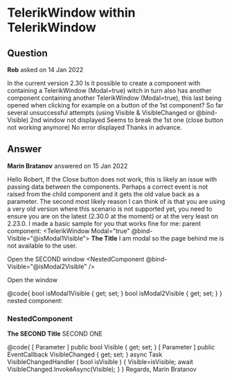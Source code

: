 # TelerikWindow within TelerikWindow

## Question

**Rob** asked on 14 Jan 2022

In the current version 2.30 Is it possible to create a component with containing a TelerikWindow (Modal=true) witch in turn also has another component containing another TelerikWindow (Modal=true), this last being opened when clicking for example on a button of the 1st component? So far several unsuccessful attempts (using Visible & VisibleChanged or @bind-Visible) 2nd window not displayed Seems to break the 1st one (close button not working anymore) No error displayed Thanks in advance.

## Answer

**Marin Bratanov** answered on 15 Jan 2022

Hello Robert, If the Close button does not work, this is likely an issue with passing data between the components. Perhaps a correct event is not raised from the child component and it gets the old value back as a parameter. The second most likely reason I can think of is that you are using a very old version where this scenario is not supported yet, you need to ensure you are on the latest (2.30.0 at the moment) or at the very least on 2.23.0. I made a basic sample for you that works fine for me: parent component: <TelerikWindow Modal="true" @bind-Visible="@isModal1Visible">
<WindowTitle>
<strong>The Title</strong>
</WindowTitle>
<WindowContent>
I am modal so the page behind me is not available to the user.

<TelerikButton OnClick="@( _=> isModal2Visible=true )">Open the SECOND window</TelerikButton>
<NestedComponent @bind-Visible="@isModal2Visible" />
</WindowContent>
<WindowActions>
<WindowAction Name="Minimize" />
<WindowAction Name="Maximize" />
<WindowAction Name="Close" />
</WindowActions>
</TelerikWindow>

<TelerikButton OnClick="@( _=> isModal1Visible=true )">Open the window</TelerikButton>

@code{ bool isModal1Visible { get; set; } bool isModal2Visible { get; set; }
} nested component: <h3>NestedComponent</h3>

<TelerikWindow Modal="true" Visible="@Visible" VisibleChanged="@VisibleChangedHandler">
<WindowTitle>
<strong>The SECOND Title</strong>
</WindowTitle>
<WindowContent>
SECOND ONE
</WindowContent>
<WindowActions>
<WindowAction Name="Minimize" />
<WindowAction Name="Maximize" />
<WindowAction Name="Close" />
</WindowActions>
</TelerikWindow>

@code{
[ Parameter ] public bool Visible { get; set; }
[ Parameter ] public EventCallback<bool> VisibleChanged { get; set; } async Task VisibleChangedHandler ( bool isVisible ) {
Visible=isVisible; await VisibleChanged.InvokeAsync(Visible);
}
} Regards, Marin Bratanov
